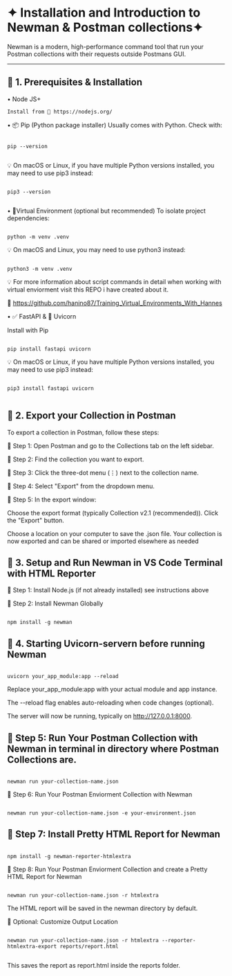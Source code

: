 # ✦ Installation and Introduction to Newman & Postman collections✦

Newman is a modern, high-performance command tool that run your Postman collections with their requests outside Postmans GUI. 

---

## 🔹 1. Prerequisites & Installation 

•  Node JS+

    Install from 🔗 https://nodejs.org/

• 📦 Pip (Python package installer)
  Usually comes with Python. Check with:

  ```Shell

  pip --version

  
  ```

💡 On macOS or Linux, if you have multiple Python versions installed, you may need to use pip3 instead:

 ```Shell

pip3 --version 
  
```

• 🧪Virtual Environment (optional but recommended)
  To isolate project dependencies:

```Shell

python -m venv .venv

```

💡 On macOS and Linux, you may need to use python3 instead:

```Shell

python3 -m venv .venv

```

💡 For more information about script commands in detail when working with virtual enviorment visit this REPO i have created about it. 

🔗 https://github.com/hanino87/Training_Virtual_Environments_With_Hannes

• ✅ FastAPI & 🚀 Uvicorn 

Install with Pip 

```Shell

pip install fastapi uvicorn

```
💡 On macOS or Linux, if you have multiple Python versions installed, you may need to use pip3 instead:

 ```Shell

pip3 install fastapi uvicorn
  
```

## 🔹 2. Export your Collection in Postman 

To export a collection in Postman, follow these steps:

🔸 Step 1: Open Postman and go to the Collections tab on the left sidebar.

🔸 Step 2: Find the collection you want to export.

🔸 Step 3: Click the three-dot menu (⋮) next to the collection name.

🔸 Step 4: Select "Export" from the dropdown menu.

🔸 Step 5: In the export window:

Choose the export format (typically Collection v2.1 (recommended)).
Click the "Export" button.

Choose a location on your computer to save the .json file.
Your collection is now exported and can be shared or imported elsewhere as needed


## 🔹 3. Setup and Run Newman in VS Code Terminal with HTML Reporter

🔸 Step 1: Install Node.js (if not already installed) see instructions above 


🔸 Step 2: Install Newman Globally

 ```Shell

npm install -g newman

```

## 🔹 4. Starting Uvicorn-servern before running Newman

 ```Shell

uvicorn your_app_module:app --reload

```

Replace your_app_module:app with your actual module and app instance.

The --reload flag enables auto-reloading when code changes (optional).

The server will now be running, typically on http://127.0.0.1:8000.



## 🔹  Step 5: Run Your Postman Collection with Newman in terminal in directory where Postman Collections are. 


 ```Shell

newman run your-collection-name.json

```

🔸 Step 6: Run Your Postman Enviorment Collection with Newman

```Shell

newman run your-collection-name.json -e your-environment.json 

```

## 🔹 Step 7: Install Pretty HTML Report for Newman

```Shell

npm install -g newman-reporter-htmlextra

```
🔸 Step 8: Run Your Postman Enviorment Collection and create a Pretty HTML Report for Newman 

```Shell

newman run your-collection-name.json -r htmlextra

```

The HTML report will be saved in the newman directory by default.

🔸 Optional: Customize Output Location

```Shell

newman run your-collection-name.json -r htmlextra --reporter-htmlextra-export reports/report.html


```

This saves the report as report.html inside the reports folder.

